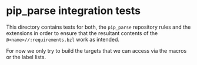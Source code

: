 # pip_parse integration tests

This directory contains tests for both, the `pip_parse` repository rules and
the extensions in order to ensure that the resultant contents of the
`@<name>//:requirements.bzl` work as intended.

For now we only try to build the targets that we can access via the macros or
the label lists.
